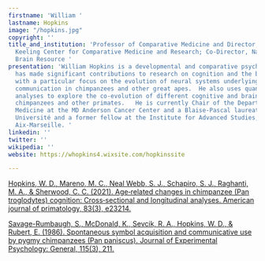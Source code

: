 ```yaml
---
firstname: 'William '
lastname: Hopkins
image: "/hopkins.jpg"
copyright: ''
title_and_institution: 'Professor of Comparative Medicine and Director, Michale E
  Keeling Center for Comparative Medicine and Research; Co-Director, National Chimpanzee
  Brain Resource '
presentation: 'William Hopkins is a developmental and comparative psychologist who
  has made significant contributions to research on cognition and the brain in primates
  with a particular focus on the evolution of neural systems underlying language and
  communication in chimpanzees and other great apes.  He also uses quantitative genetic
  analyses to explore the co-evolution of different cognitive and brain systems in
  chimpanzees and other primates.   He is currently Chair of the Department of Comparative
  Medicine at the MD Anderson Cancer Center and a Blaise-Pascal laureate at Paris-Saclay
  Université and a former fellow at the Institute for Advanced Studies, Universite
  Aix-Marseille. '
linkedin: ''
twitter: ''
wikipedia: ''
website: https://whopkins4.wixsite.com/hopkinssite

---
```

[Hopkins, W. D., Mareno, M. C., Neal Webb, S. J., Schapiro, S. J., Raghanti, M. A., & Sherwood, C. C. (2021). Age‐related changes in chimpanzee (Pan troglodytes) cognition: Cross‐sectional and longitudinal analyses. American journal of primatology, 83(3), e23214.](https://onlinelibrary.wiley.com/doi/10.1002/ajp.23214 "Hopkins, W. D., Mareno, M. C., Neal Webb, S. J., Schapiro, S. J., Raghanti, M. A., & Sherwood, C. C. (2021). Age‐related changes in chimpanzee (Pan troglodytes) cognition: Cross‐sectional and longitudinal analyses. American journal of primatology, 83(3), e23214.") 

[Savage-Rumbaugh, S., McDonald, K., Sevcik, R. A., Hopkins, W. D., & Rubert, E. (1986). Spontaneous symbol acquisition and communicative use by pygmy chimpanzees (Pan paniscus). Journal of Experimental Psychology: General, 115(3), 211.](https://cogsci.ucsd.edu/\~sereno/170/readings/21-ApeLanguage.pdf "Savage-Rumbaugh, S., McDonald, K., Sevcik, R. A., Hopkins, W. D., & Rubert, E. (1986). Spontaneous symbol acquisition and communicative use by pygmy chimpanzees (Pan paniscus). Journal of Experimental Psychology: General, 115(3), 211.")
